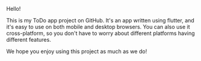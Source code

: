 Hello!

This is my ToDo app project on GitHub. It's an app written using flutter, and it's easy to use on both mobile and desktop browsers. You can also use it cross-platform, so you don't have to worry about different platforms having different features.

We hope you enjoy using this project as much as we do!
